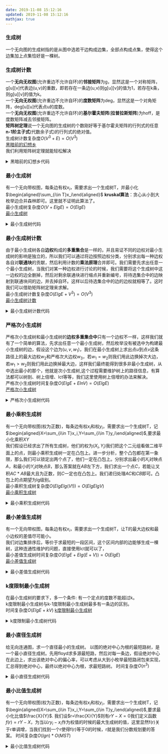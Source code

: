 ```yaml
---
date: 2019-11-08 15:12:16
updated: 2019-11-08 15:12:16
mathjax: true
---
```


### 生成树
一个无向图的生成树指的是从图中选若干边构成边集，全部点构成点集，使得这个边集加上点集恰好是一棵树。

### 生成树计数
一个**无向无权图**(允许重边不允许自环)的**邻接矩阵**为g，显然这是一个对称矩阵，g\[u\]\[v\]代表边(u,v)的重数，即若存在一条边(u,v)则g\[u\]\[v\]的值为1，若存在k条，则g\[u\]\[v\]的值为k。    
一个**无向无权图**(允许重边不允许自环)的**度数矩阵**为deg，显然这是一个对角矩阵，deg\[u\]\[u\]代表点u的度数。    
一个**无向无权图**(允许重边不允许自环)的**基尔霍夫矩阵**(**拉普拉斯矩阵**)为hoff，是度数矩阵减去邻接矩阵。    
**矩阵树定理**说一个无向图的生成树的个数刚好等于基尔霍夫矩阵的行列式的任意**n-1阶主子式**(代数余子式)的行列式的绝对值。    
生成树计数复杂度$O(V^3+E)=O(V^3)$    
[黑暗前的幻想乡](https://www.luogu.org/problem/P4336)    
我们利用矩阵树定理就能轻松解决    
<details>
<summary>黑暗前的幻想乡代码</summary>
{% include_code p4336 lang:cpp cpp/p4336-生成树计数.cpp %}
</details>

<!---more-->

### 最小生成树
有一个无向带权图，每条边有权$x_i$，需要求出一个生成树T，并最小化$\begin{aligned}\sum_{i\in T}x_i\end{aligned}$
**kruskal算法**：贪心从小到大枚举边合并森林即可。这里就不证明此算法了。    
最小生成树复杂度$O(V+ElgE)=O(ElgE)$    
[最小生成树](https://www.luogu.org/problem/P3366)    
<details>
<summary>最小生成树代码</summary>
{% include_code p3366 lang:cpp cpp/p3336-最小生成树.cpp %}
</details>

### 最小生成树计数
由于最小生成树各自**边权**构成的**多重集合**是一样的，并且易证不同的边权对最小生成树的影响是独立的，所以我们可以通过将边按照边权分类，分别求出每一种边权各自对**联通块**的贡献，然后利用计数的**乘法原理**合并即可。我们需要先求出任意一个最小生成树，当我们对某一种边权进行讨论的时候，我们需要将这个生成树中这一边权的边全删掉，然后对剩余联通块进行缩点并重新编号，将待选集合中的边映射到联通块间的边，并去掉自环。这样以后待选集合中的边的边权就相等了。这时我们可以借助矩阵树定理来求解。    
最小生成树计数复杂度$O(ElgE+V^3)=O(V^3)$    
[最小生成树计数](https://www.luogu.org/problem/P4208)    
<details>
<summary>最小生成树计数代码</summary>
{% include_code p4208 lang:cpp cpp/p4208-最小生成树计数.cpp %}
</details>

### 严格次小生成树
严格次小生成树和最小生成树的**边权多重集合中**只有一个边权不一样，这样我们就有了一个简单的算法，先求出任意一个最小生成树，然后枚举没有被选中为构建最小生成树的边，假设这个边为$(u,v,w_1)$，我们在最小生成树上求出点$u$到点$v$这条路径上的最大边权$w_2$和严格次大边权$w_3$，若$w_1=w_2$则我们用此边换掉次大边，若$w_1>w_2$则我们用此边换掉最大边，这样我们最终能得到很多非最小生成树，从中选出最小的那个，他就是次小生成树,这个过程需要维护树上的路径信息，有算法都可以树剖、树上倍增、lct等等，我们这里使用树上倍增的办法来解决。    
严格次小生成树时间复杂度$O(ElgE+ElnV)=O(ElgE)$    
[严格次小生成树](https://www.luogu.org/problem/P4180)    
<details>
<summary>严格次小生成树代码</summary>
{% include_code p4180 lang:cpp cpp/p4180-严格次小生成树.cpp %}
</details>

### 最小乘积生成树
有一个无向带权图(权为正数)，每条边有权$x_i$和权$y_i$，需要求出一个生成树T，记$\begin{aligned}X=\sum_{i\in T}x_i,Y=\sum_{i\in T}y_i\end{aligned}$,要求最小化乘积$XY$    
我们假设已经求出了所有生成树，他们的权为$(X_i,Y_i)$我们把这个二元组看做二维平面上的点，则最小乘积生成树一定在凸包上。进一步分析，整个凸包都在第一象限，那么我们可以锁定出两个点了，他们一定在凸包上。分别求出最小的$X_i$对映点$A$，和最小的$Y_i$对映点$B$，那么答案就在$AB$左下方，我们求出一个点$C$，若能让叉积$AC*AB$最大且为正数，则$C$一定也在凸包上。我们递归处理$AC$和$CB$即可。凸包上的点期望为lg级别。    
最小乘积生成树复杂度$O(ElgElg(V!))=O(ElgElgV)$    
[最小乘积生成树](https://www.luogu.org/problem/P5540)    
<details>
<summary>最小乘积生成树代码</summary>
{% include_code p5540 lang:cpp cpp/p5540-最小乘积生成树.cpp %}
</details>

### 最小差值生成树
有一个无向带权图，每条边有权$x_i$，需要求出一个生成树T，让T的最大边权和最小边权的差值尽可能小。    
我们对边集排序后，等价于求最短的一段区间，这个区间内部的边能够生成一棵树，这种连通性维护的问题，直接使用lct就可以了，    
最小差值生成树时间复杂度$O(ElgE+Elg(E+V))=O(ElgE)$    
[最小差值生成树](https://www.luogu.org/problem/P4234)    
<details>
<summary>最小差值生成树代码</summary>
{% include_code p4234 lang:cpp cpp/p4234-最小差值生成树.cpp %}
</details>


### k度限制最小生成树
在最小生成树的要求下，多一个条件: 有一个定点的度数不能超过k。    
k度限制最小生成树与k-1度限制最小生成树最多有一条边的区别。    
时间复杂度$O(ElgE+kV)$
[k度限制最小生成树](http://poj.org/problem?id=1639)
<details>
<summary>k度限制最小生成树代码</summary>
{% include_code poj1639 lang:cpp cpp/poj1639-k度限制最小生成树.cpp %}
</details>

### 最小直径生成树
给无向连通图，求一个直径最小的生成树。
以图的绝对中心为根的最短路树，是一个最小直径生成树。先用floyd求多源最短路，然后对每一条边，假设绝对中心在此边上，求出该绝对中心的偏心率，可以考虑从大到小枚举最短路闭包来实现，汇总得到绝对中心，最终以绝对中心为根，求最短路树。
时间复杂度$O(n^3)$
<details>
<summary>最小直径生成树代码</summary>
{% include_code spoj1479 lang:cpp cpp/spoj1479-最小直径生成树.cpp %}
</details>


### 最小比值生成树
有一个无向带权图(权为正数)，每条边有权$x_i$和权$y_i$，需要求出一个生成树T，记$\begin{aligned}X=\sum_{i\in T}x_i,Y=\sum_{i\in T}y_i\end{aligned}$,要求最小化比值$\frac{X}{Y}$.
我们设$r=\frac{X}{Y}$则有$rY-X=0$我们定义函数$f(r)=rY-X$，为当以$ry_i-x_i$作为权值的时候的最大生成树的值，这里显然f(r)关于r单调增，当我们找到一个r使得f(r)等于0的时候，r就是我们分数规划要的答案。
时间复杂度$O(lgn)*O(MST)$
<details>
<summary>最小比值生成树代码</summary>
{% include_code poj2728 lang:cpp cpp/poj2728-最小比值生成树.cpp %}
</details>